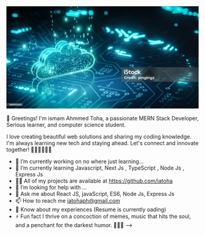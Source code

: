   <img src="istockphoto-1669453534-1024x1024.jpg" alt="">

👋 Greetings! I'm ismam Ahmmed Toha, a passionate MERN Stack Developer, Serious learner, and computer science student.

I love creating beautiful web solutions and sharing my coding knowledge. I'm always learning new tech and staying ahead. Let's connect and innovate together! 🚀👨‍💻🚀👨‍💻

- 🔭 I’m currently working on no where just learning...
- 🌱 I’m currently learning Javascript, Next Js , TypeScript , Node Js , Express Js
- 👨‍💻 All of my projects are available at https://github.com/iatoha
- 🤔 I’m looking for help with ...
- 💬 Ask me about React JS, javaScript, ES6, Node Js, Express Js
- 📫 How to reach me iatohaph@gmail.com
- 📄 Know about my experiences (Resume is currently oading)
- ⚡ Fun fact I thrive on a concoction of memes, music that hits the soul, and a penchant for the darkest humor. 🎵😄🖤
-->
